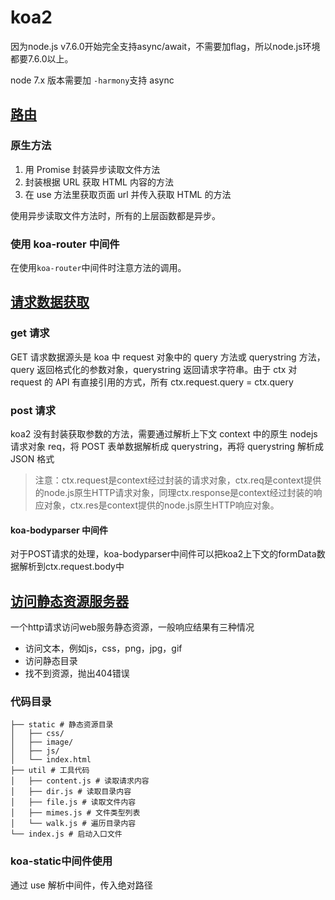 # koa2

因为node.js v7.6.0开始完全支持async/await，不需要加flag，所以node.js环境都要7.6.0以上。

node 7.x 版本需要加 `-harmony`支持 async

## [路由](./demo/router)

### 原生方法

1. 用 Promise 封装异步读取文件方法
2. 封装根据 URL 获取 HTML 内容的方法
3. 在 use 方法里获取页面 url 并传入获取 HTML 的方法

使用异步读取文件方法时，所有的上层函数都是异步。

### 使用 koa-router 中间件

在使用`koa-router`中间件时注意方法的调用。

## [请求数据获取](./demo/request)

### get 请求

GET 请求数据源头是 koa 中 request 对象中的 query 方法或 querystring 方法，query 返回格式化的参数对象，querystring 返回请求字符串。由于 ctx 对 request 的 API 有直接引用的方式，所有 ctx.request.query = ctx.query

### post 请求

koa2 没有封装获取参数的方法，需要通过解析上下文 context 中的原生 nodejs 请求对象 req，将 POST 表单数据解析成 querystring，再将 querystring 解析成 JSON 格式

> 注意：ctx.request是context经过封装的请求对象，ctx.req是context提供的node.js原生HTTP请求对象，同理ctx.response是context经过封装的响应对象，ctx.res是context提供的node.js原生HTTP响应对象。

#### koa-bodyparser 中间件

对于POST请求的处理，koa-bodyparser中间件可以把koa2上下文的formData数据解析到ctx.request.body中

## [访问静态资源服务器](./demo/static-server)

一个http请求访问web服务静态资源，一般响应结果有三种情况

* 访问文本，例如js，css，png，jpg，gif
* 访问静态目录
* 找不到资源，抛出404错误

### 代码目录

```text
├── static # 静态资源目录
│   ├── css/
│   ├── image/
│   ├── js/
│   └── index.html
├── util # 工具代码
│   ├── content.js # 读取请求内容
│   ├── dir.js # 读取目录内容
│   ├── file.js # 读取文件内容
│   ├── mimes.js # 文件类型列表
│   └── walk.js # 遍历目录内容
└── index.js # 启动入口文件
```

### koa-static中间件使用

通过 use 解析中间件，传入绝对路径
